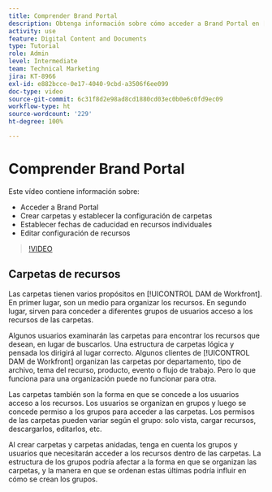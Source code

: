 ```yaml
---
title: Comprender Brand Portal
description: Obtenga información sobre cómo acceder a Brand Portal en [!UICONTROL DAM de Workfront], crear carpetas, definir fechas de caducidad en recursos individuales y editar la configuración de recursos.
activity: use
feature: Digital Content and Documents
type: Tutorial
role: Admin
level: Intermediate
team: Technical Marketing
jira: KT-8966
exl-id: e882bcce-0e17-4040-9cbd-a3506f6ee099
doc-type: video
source-git-commit: 6c31f8d2e98ad8cd1880cd03ec0b0e6c0fd9ec09
workflow-type: ht
source-wordcount: '229'
ht-degree: 100%

---
```


# Comprender Brand Portal

Este vídeo contiene información sobre:

* Acceder a Brand Portal
* Crear carpetas y establecer la configuración de carpetas
* Establecer fechas de caducidad en recursos individuales
* Editar configuración de recursos

>[!VIDEO](https://video.tv.adobe.com/v/335229/?quality=12&learn=on)

## Carpetas de recursos

Las carpetas tienen varios propósitos en [!UICONTROL DAM de Workfront]. En primer lugar, son un medio para organizar los recursos. En segundo lugar, sirven para conceder a diferentes grupos de usuarios acceso a los recursos de las carpetas.

Algunos usuarios examinarán las carpetas para encontrar los recursos que desean, en lugar de buscarlos. Una estructura de carpetas lógica y pensada los dirigirá al lugar correcto. Algunos clientes de [!UICONTROL DAM de Workfront] organizan las carpetas por departamento, tipo de archivo, tema del recurso, producto, evento o flujo de trabajo. Pero lo que funciona para una organización puede no funcionar para otra.

Las carpetas también son la forma en que se concede a los usuarios acceso a los recursos. Los usuarios se organizan en grupos y luego se concede permiso a los grupos para acceder a las carpetas. Los permisos de las carpetas pueden variar según el grupo: solo vista, cargar recursos, descargarlos, editarlos, etc.

Al crear carpetas y carpetas anidadas, tenga en cuenta los grupos y usuarios que necesitarán acceder a los recursos dentro de las carpetas. La estructura de los grupos podría afectar a la forma en que se organizan las carpetas, y la manera en que se ordenan estas últimas podría influir en cómo se crean los grupos.

